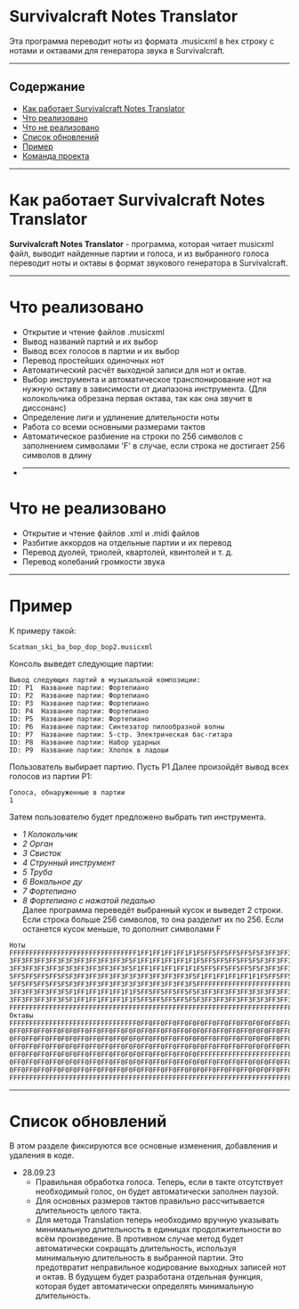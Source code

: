 # Survivalcraft Notes Translator
Эта программа переводит ноты из формата .musicxml в hex строку с нотами и октавами для генератора звука в Survivalcraft.
___
## Содержание
- [Как работает Survivalcraft Notes Translator](#Survivalcraft-Notes-Translator)
- [Что реализовано](#realized)
- [Что не реализовано](#unrealized)
- [Список обновлений](#updates)
- [Пример](#Пример)
- [Команда проекта](#команда-проекта)
___
# Как работает Survivalcraft Notes Translator <a name="Survivalcraft-Notes-Translator"></a>

**Survivalcraft Notes Translator** - программа, которая читает musicxml файл, выводит найденные партии и голоса, и из выбранного голоса переводит ноты и октавы в формат звукового генератора в Survivalcraft. 
___

# Что реализовано <a name="realized"></a>
- Открытие и чтение файлов .musicxml
- Вывод названий партий и их выбор
- Вывод всех голосов в партии и их выбор
- Перевод простейших одиночных нот
- Автоматический расчёт выходной записи для нот и октав.
- Выбор инструмента и автоматическое транспонирование нот на нужную октаву в зависимости от диапазона инструмента. (Для колокольчика обрезана первая октава, так как она звучит в диссонанс)
- Определение лиги и удлинение длительности ноты
- Работа со всеми основными размерами тактов
- Автоматическое разбиение на строки по 256 символов с заполнением символами 'F' в случае, если строка не достигает 256 символов в длину
- ___
# Что не реализовано <a name="unrealized"></a>
- Открытие и чтение файлов .xml и .midi файлов
- Разбитие аккордов на отдельные партии и их перевод
- Перевод дуолей, триолей, квартолей, квинтолей и т. д.
- Перевод колебаний громкости звука
___
# Пример <a name="Пример"></a>

К примеру такой:
```
Scatman_ski_ba_bop_dop_bop2.musicxml
```
Консоль выведет следующие партии:
```
Вывод следующих партий в музыкальной композиции:
ID: P1  Название партии: Фортепиано
ID: P2  Название партии: Фортепиано
ID: P3  Название партии: Фортепиано
ID: P4  Название партии: Фортепиано
ID: P5  Название партии: Фортепиано
ID: P6  Название партии: Синтезатор пилообразной волны
ID: P7  Название партии: 5-стр. Электрическая бас-гитара
ID: P8  Название партии: Набор ударных
ID: P9  Название партии: Хлопок в ладоши
```
Пользователь выбирает партию. Пусть P1
Далее произойдёт вывод всех голосов из партии P1:
```
Голоса, обнаруженные в партии
1
```
Затем пользователю будет предложено выбрать тип инструмента. 
  * *1 Колокольчик*
  * *2 Орган*
  * *3 Свисток*
  * *4 Струнный инструмент*
  * *5 Труба*
  * *6 Вокальное ду*
  * *7 Фортепиано*
  * *8 Фортепиано c нажатой педалью*
<br>Далее программа переведёт выбранный кусок и выведет 2 строки. Если строка больше 256 символов, то она разделит их по 256. Если останется кусок меньше, то дополнит символами F
```
Ноты
FFFFFFFFFFFFFFFFFFFFFFFFFFFFFFFF1FF1FF1FF1FF1F1F5FF5FF5FF5FF5F5F3FF3FF3FF3FF3F3F3FF3FF3FF3FF3F5F1FF1FF1FF1FF1F1F5FF5FF5FF5FF5F5F3FF3FF3FF3FF3F3F3FF3FF3FF3FF3F5F1FF1FF1FF1FF1F1F5FF5FF5FF5FF5F5F3FF3FF3FF3FF3F3F3FF3FF3FF3FF3F5F1FF1FF1FF1FF1F1F5FF5FF5FF5FF5F5F
3FF3FF3FF3FF3F3F3FF3FF3FF3FF3F5F1FF1FF1FF1FF1F1F5FF5FF5FF5FF5F5F3FF3FF3FF3FF3F3F3FF3FF3FF3FF3F5F1FF1FF1FF1FF1F1F5FF5FF5FF5FF5F5F3FF3FF3FF3FF3F3F3FF3FF3FF3FF3F5F1FF1FF1FF1FF1F1F5FF5FF5FF5FF5F5F3FF3FF3FF3FF3F3F3FF3FF3FF3FF3F5F1FF1FF1FF1FF1F1F5FF5FF5FF5FF5F5F
3FF3FF3FF3FF3F3F3FF3FF3FF3FF3F5F1FF1FF1FF1FF1F1F5FF5FF5FF5FF5F5F3FF3FF3FF3FF3F3F3FF3FF3FF3FF3F5F1FF1FF1FF1FF1F1F5FF5FF5FF5FF5F5F3FF3FF3FF3FF3F3FFFFFFFFFFFFFFFFFFFFFFFFFFFFFFFFF1FF1FF1FF1FF1F1F5FF5FF5FF5FF5F5F3FF3FF3FF3FF3F3F3FF3FF3FF3FF3F5F1FF1FF1FF1FF1F1F
5FF5FF5FF5FF5F5F3FF3FF3FF3FF3F3F3FF3FF3FF3FF3F5F1FF1FF1FF1FF1F1F5FF5FF5FF5FF5F5F3FF3FF3FF3FF3F3F3FF3FF3FF3FF3F5F1FF1FF1FF1FF1F1F5FF5FF5FF5FF5F5F3FF3FF3FF3FF3F3F3FF3FF3FF3FF3F5F1FF1FF1FF1FF1F1F5FF5FF5FF5FF5F5F3FF3FF3FF3FF3F3F3FF3FF3FF3FF3F5F1FF1FF1FF1FF1F1F
5FF5FF5FF5FF5F5F3FF3FF3FF3FF3F3F3FF3FF3FF3FF3F5FFFFFFFFFFFFFFFFFFFFFFFFFFFFFFFFF1FF1FF1FF1FF1F1F5FF5FF5FF5FF5F5F3FF3FF3FF3FF3F3F3FF3FF3FF3FF3F5F1FF1FF1FF1FF1F1F5FF5FF5FF5FF5F5F3FF3FF3FF3FF3F3F3FF3FF3FF3FF3F5F1FF1FF1FF1FF1F1F5FF5FF5FF5FF5F5F3FF3FF3FF3FF3F3F
3FF3FF3FF3FF3F5F1FF1FF1FF1FF1F1F5FF5FF5FF5FF5F5F3FF3FF3FF3FF3F3F3FF3FF3FF3FF3F5F1FF1FF1FF1FF1F1F5FF5FF5FF5FF5F5F3FF3FF3FF3FF3F3F3FF3FF3FF3FF3F5F1FF1FF1FF1FF1F1F5FF5FF5FF5FF5F5F3FF3FF3FF3FF3F3F3FF3FF3FF3FF3F5F1FF1FF1FF1FF1F1F5FF5FF5FF5FF5F5F3FF3FF3FF3FF3F3F
3FF3FF3FF3FF3F5F1FF1FF1FF1FF1F1F5FF5FF5FF5FF5F5F3FF3FF3FF3FF3F3F3FF3FF3FF3FF3F5F1FF1FF1FF1FF1F1F5FF5FF5FF5FF5F5F3FF3FF3FF3FF3F3F3FF3FF3FF3FF3F5F1FF1FF1FF1FF1F1F5FF5FF5FF5FF5F5F3FF3FF3FF3FF3F3F3FF3FF3FF3FF3F5F1FF1FF1FF1FF1F1F5FF5FF5FF5FF5F5F3FF3FF3FF3FF3FFF
FFFFFFFFFFFFFFFFFFFFFFFFFFFFFFFFFFFFFFFFFFFFFFFFFFFFFFFFFFFFFFFFFFFFFFFFFFFFFFFFFFFFFFFFFFFFFFFFFFFFFFFFFFFFFFFFFFFFFFFFFFFFFFFFFFFFFFFFFFFFFFFFFFFFFFFFFFFFFFFFFFFFFFFFFFFFFFFFFFFFFFFFFFFFFFFFFFFFFFFFFFFFFFFFFFFFFFFFFFFFFFFFFFFFFFFFFFFFFFFFFFFFFFFFFFFFFFFF
Октавы
FFFFFFFFFFFFFFFFFFFFFFFFFFFFFFFF0FF0FF0FF0FF0F0F0FF0FF0FF0FF0F0F0FF0FF0FF0FF0F0F0FF0FF0FF0FF0F0F0FF0FF0FF0FF0F0F0FF0FF0FF0FF0F0F0FF0FF0FF0FF0F0F0FF0FF0FF0FF0F0F0FF0FF0FF0FF0F0F0FF0FF0FF0FF0F0F0FF0FF0FF0FF0F0F0FF0FF0FF0FF0F0F0FF0FF0FF0FF0F0F0FF0FF0FF0FF0F0F
0FF0FF0FF0FF0F0F0FF0FF0FF0FF0F0F0FF0FF0FF0FF0F0F0FF0FF0FF0FF0F0F0FF0FF0FF0FF0F0F0FF0FF0FF0FF0F0F0FF0FF0FF0FF0F0F0FF0FF0FF0FF0F0F0FF0FF0FF0FF0F0F0FF0FF0FF0FF0F0F0FF0FF0FF0FF0F0F0FF0FF0FF0FF0F0F0FF0FF0FF0FF0F0F0FF0FF0FF0FF0F0F0FF0FF0FF0FF0F0F0FF0FF0FF0FF0F0F
0FF0FF0FF0FF0F0F0FF0FF0FF0FF0F0F0FF0FF0FF0FF0F0F0FF0FF0FF0FF0F0F0FF0FF0FF0FF0F0F0FF0FF0FF0FF0F0F0FF0FF0FF0FF0F0F0FF0FF0FF0FF0F0F0FF0FF0FF0FF0F0FFFFFFFFFFFFFFFFFFFFFFFFFFFFFFFFF0FF0FF0FF0FF0F0F0FF0FF0FF0FF0F0F0FF0FF0FF0FF0F0F0FF0FF0FF0FF0F0F0FF0FF0FF0FF0F0F
0FF0FF0FF0FF0F0F0FF0FF0FF0FF0F0F0FF0FF0FF0FF0F0F0FF0FF0FF0FF0F0F0FF0FF0FF0FF0F0F0FF0FF0FF0FF0F0F0FF0FF0FF0FF0F0F0FF0FF0FF0FF0F0F0FF0FF0FF0FF0F0F0FF0FF0FF0FF0F0F0FF0FF0FF0FF0F0F0FF0FF0FF0FF0F0F0FF0FF0FF0FF0F0F0FF0FF0FF0FF0F0F0FF0FF0FF0FF0F0F0FF0FF0FF0FF0F0F
0FF0FF0FF0FF0F0F0FF0FF0FF0FF0F0F0FF0FF0FF0FF0F0FFFFFFFFFFFFFFFFFFFFFFFFFFFFFFFFF0FF0FF0FF0FF0F0F0FF0FF0FF0FF0F0F0FF0FF0FF0FF0F0F0FF0FF0FF0FF0F0F0FF0FF0FF0FF0F0F0FF0FF0FF0FF0F0F0FF0FF0FF0FF0F0F0FF0FF0FF0FF0F0F0FF0FF0FF0FF0F0F0FF0FF0FF0FF0F0F0FF0FF0FF0FF0F0F
0FF0FF0FF0FF0F0F0FF0FF0FF0FF0F0F0FF0FF0FF0FF0F0F0FF0FF0FF0FF0F0F0FF0FF0FF0FF0F0F0FF0FF0FF0FF0F0F0FF0FF0FF0FF0F0F0FF0FF0FF0FF0F0F0FF0FF0FF0FF0F0F0FF0FF0FF0FF0F0F0FF0FF0FF0FF0F0F0FF0FF0FF0FF0F0F0FF0FF0FF0FF0F0F0FF0FF0FF0FF0F0F0FF0FF0FF0FF0F0F0FF0FF0FF0FF0F0F
0FF0FF0FF0FF0F0F0FF0FF0FF0FF0F0F0FF0FF0FF0FF0F0F0FF0FF0FF0FF0F0F0FF0FF0FF0FF0F0F0FF0FF0FF0FF0F0F0FF0FF0FF0FF0F0F0FF0FF0FF0FF0F0F0FF0FF0FF0FF0F0F0FF0FF0FF0FF0F0F0FF0FF0FF0FF0F0F0FF0FF0FF0FF0F0F0FF0FF0FF0FF0F0F0FF0FF0FF0FF0F0F0FF0FF0FF0FF0F0F0FF0FF0FF0FF0FFF
FFFFFFFFFFFFFFFFFFFFFFFFFFFFFFFFFFFFFFFFFFFFFFFFFFFFFFFFFFFFFFFFFFFFFFFFFFFFFFFFFFFFFFFFFFFFFFFFFFFFFFFFFFFFFFFFFFFFFFFFFFFFFFFFFFFFFFFFFFFFFFFFFFFFFFFFFFFFFFFFFFFFFFFFFFFFFFFFFFFFFFFFFFFFFFFFFFFFFFFFFFFFFFFFFFFFFFFFFFFFFFFFFFFFFFFFFFFFFFFFFFFFFFFFFFFFFFFF
```

___
# Список обновлений <a name="updates"></a>
В этом разделе фиксируются все основные изменения, добавления и удаления в коде.
* 28.09.23
    * Правильная обработка голоса. Теперь, если в такте отсутствует необходимый голос, он будет автоматически заполнен паузой.
    * Для основных размеров тактов правильно рассчитывается длительность целого такта.
    * Для метода Translation теперь необходимо вручную указывать минимальную длительность в единицах продолжительности во всём произведение. В противном случае метод будет автоматически сокращать длительность, используя минимальную длительность в выбранной партии. Это предотвратит неправильное кодирование выходных записей нот и октав. В будущем будет разработана отдельная функция, которая будет автоматически определять минимальную длительность.
